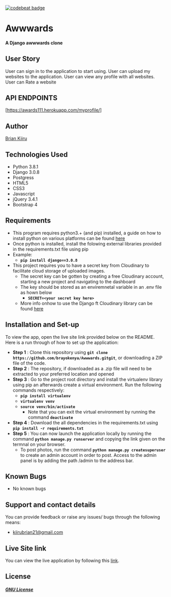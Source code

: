 [![codebeat badge](https://codebeat.co/badges/b41c7300-bc2e-4775-b8cb-9f69ea32a81a)](https://codebeat.co/projects/github-com-brayokenya-awwwards-master)

# Awwwards

#### A Django awwwards clone

## User Story
User can sign in to the application to start using.
User can upload my websites to the application.
User can view any profile with all websites.
User can Rate a website

## API ENDPOINTS
[https://awards111.herokuapp.com/myprofile/]


## Author
[Brian Kiiru](https://github.com/brayokenya)

## Technologies Used
* Python 3.8.1
* Django 3.0.8
* Postgress
* HTML5  
* CSS3
* Javascript
* jQuery 3.4.1
* Bootstrap 4



## Requirements
* This program requires python3.+ (and pip) installed, a guide on how to install python on various platforms can be found [here](https://www.python.org/)
* Once python is installed, install the folowing external libraries provided in the requirements.txt file using pip
* Example: 
    * **`pip install django==3.0.8`**
* This project requires you to have a secret key from Cloudinary to facilitate cloud storage of uploaded images.
    * The secret key can be gotten by creating a free Cloudinary account, starting a new project and navigating to the dashboard
    * The key should be stored as an enviremnetal variable in an .env file as hown below
        * **`SECRET=<your secret key here>`**
    * More info onhow to use the Django ft Cloudinary library can be found [here](https://cloudinary.com/documentation/django_integration)

## Installation and Set-up
To view the app, open the live site link provided below on the README.
Here is a run through of how to set up the application:
* **Step 1** : Clone this repository using **`git clone https://github.com/brayokenya/Awwwards.gitgit`**, or downloading a ZIP file of the code.
* **Step 2** : The repository, if downloaded as a .zip file will need to be extracted to your preferred location and opened
* **Step 3** : Go to the project root directory and install the virtualenv library using pip an afterwards create a virtual environment. Run the following commands respectively:
    * **`pip install virtualenv`**
    * **`virtualenv venv`**
    * **`source venv/bin/activate`**
        * Note that you can exit the virtual environment by running the command **`deactivate`**
* **Step 4** : Download the all dependencies in the requirements.txt using **`pip install -r requirements.txt`**
* **Step 5** : You can now launch the application locally by running the command **`python manage.py runserver`** and copying the link given on the termnal on your browser.
    * To post photos, run the command  **`python manage.py createsuperuser`** to create an admin account in order to post. Access to the admin panel is by adding the path /admin to the address bar.


## Known Bugs
* No known bugs


## Support and contact details
You can provide feedback or raise any issues/ bugs through the following means:
* kiirubrian21@gmail.com

## Live Site link
You can view the live application by following this [link](https://awwwardsu1.herokuapp.com/).

## License
#### [*GNU License*](LICENSE)
